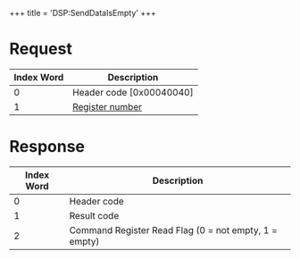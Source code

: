 +++
title = 'DSP:SendDataIsEmpty'
+++

# Request

| Index Word | Description                                          |
|------------|------------------------------------------------------|
| 0          | Header code \[0x00040040\]                           |
| 1          | [Register number](DSP_Registers#dsp_cmdx "wikilink") |

# Response

| Index Word | Description                                           |
|------------|-------------------------------------------------------|
| 0          | Header code                                           |
| 1          | Result code                                           |
| 2          | Command Register Read Flag (0 = not empty, 1 = empty) |
